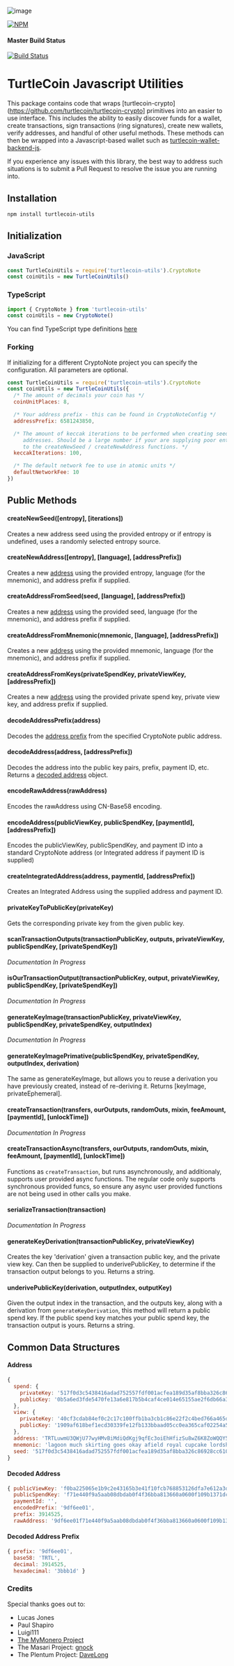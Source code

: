 ![image](https://user-images.githubusercontent.com/34389545/35821974-62e0e25c-0a70-11e8-87dd-2cfffeb6ed47.png)

[![NPM](https://nodei.co/npm/turtlecoin-utils.png?downloads=true&stars=true)](https://nodei.co/npm/turtlecoin-utils/)

#### Master Build Status
[![Build Status](https://travis-ci.org/turtlecoin/turtlecoin-utils.svg?branch=master)](https://travis-ci.org/turtlecoin/turtlecoin-utils)

# TurtleCoin Javascript Utilities

This package contains code that wraps [turtlecoin-crypto](https://github.com/turtlecoin/turtlecoin-crypto] primitives into an easier to use interface. This includes the ability to easily discover funds for a wallet, create transactions, sign transactions (ring signatures), create new wallets, verify addresses, and handful of other useful methods. These methods can then be wrapped into a Javascript-based wallet such as [turtlecoin-wallet-backend-js](https://github.com/turtlecoin/turtlecoin-wallet-backend-js).

If you experience any issues with this library, the best way to address such situations is to submit a Pull Request to resolve the issue you are running into.

## Installation

```bash
npm install turtlecoin-utils
```

## Initialization

### JavaScript

```javascript
const TurtleCoinUtils = require('turtlecoin-utils').CryptoNote
const coinUtils = new TurtleCoinUtils()
```

### TypeScript

```typescript
import { CryptoNote } from 'turtlecoin-utils'
const coinUtils = new CryptoNote()
```

You can find TypeScript type definitions [here](index.d.ts)

### Forking

If initializing for a different CryptoNote project you can specify the configuration.
All parameters are optional.

```javascript
const TurtleCoinUtils = require('turtlecoin-utils').CryptoNote
const coinUtils = new TurtleCoinUtils({
  /* The amount of decimals your coin has */
  coinUnitPlaces: 8,

  /* Your address prefix - this can be found in CryptoNoteConfig */
  addressPrefix: 6581243850,

  /* The amount of keccak iterations to be performed when creating seeds and
     addresses. Should be a large number if your are supplying poor entropy
     to the createNewSeed / createNewAddress functions. */
  keccakIterations: 100,

  /* The default network fee to use in atomic units */
  defaultNetworkFee: 10
})
```

## Public Methods

#### createNewSeed([entropy], [iterations])

Creates a new address seed using the provided entropy or if entropy is undefined, uses a randomly selected entropy source.

#### createNewAddress([entropy], [language], [addressPrefix])

Creates a new [address](#address) using the provided entropy, language (for the mnemonic), and address prefix if supplied.

#### createAddressFromSeed(seed, [language], [addressPrefix])

Creates a new [address](#address) using the provided seed, language (for the mnemonic), and address prefix if supplied.

#### createAddressFromMnemonic(mnemonic, [language], [addressPrefix])

Creates a new [address](#address) using the provided mnemonic, language (for the mnemonic), and address prefix if supplied.

#### createAddressFromKeys(privateSpendKey, privateViewKey, [addressPrefix])

Creates a new [address](#address) using the provided private spend key, private view key, and address prefix if supplied.

#### decodeAddressPrefix(address)

Decodes the [address prefix](#decoded-address-prefix) from the specified CryptoNote public address.

#### decodeAddress(address, [addressPrefix])

Decodes the address into the public key pairs, prefix, payment ID, etc. Returns a [decoded address](#decoded-address) object.

#### encodeRawAddress(rawAddress)

Encodes the rawAddress using CN-Base58 encoding.

#### encodeAddress(publicViewKey, publicSpendKey, [paymentId], [addressPrefix])

Encodes the publicViewKey, publicSpendKey, and payment ID into a standard CryptoNote address (or Integrated address if payment ID is supplied)

#### createIntegratedAddress(address, paymentId, [addressPrefix])

Creates an Integrated Address using the supplied address and payment ID.

#### privateKeyToPublicKey(privateKey)

Gets the corresponding private key from the given public key.

#### scanTransactionOutputs(transactionPublicKey, outputs, privateViewKey, publicSpendKey, [privateSpendKey])

*Documentation In Progress*

#### isOurTransactionOutput(transactionPublicKey, output, privateViewKey, publicSpendKey, [privateSpendKey])

*Documentation In Progress*

#### generateKeyImage(transactionPublicKey, privateViewKey, publicSpendKey, privateSpendKey, outputIndex)

*Documentation In Progress*

#### generateKeyImagePrimative(publicSpendKey, privateSpendKey, outputIndex, derivation)

The same as generateKeyImage, but allows you to reuse a derivation you have previously created, instead of re-deriving it. Returns [keyImage, privateEphemeral].

#### createTransaction(transfers, ourOutputs, randomOuts, mixin, feeAmount, [paymentId], [unlockTime])

*Documentation In Progress*

#### createTransactionAsync(transfers, ourOutputs, randomOuts, mixin, feeAmount, [paymentId], [unlockTime])

Functions as `createTransaction`, but runs asynchronously, and additionaly, supports user provided async functions.
The regular code only supports synchronous provided funcs, so ensure any async user provided functions are not being used in other calls you make.

#### serializeTransaction(transaction)

*Documentation In Progress*

#### generateKeyDerivation(transactionPublicKey, privateViewKey)

Creates the key 'derivation' given a transaction public key, and the private view key.
Can then be supplied to underivePublicKey, to determine if the transaction output belongs to you.
Returns a string.

#### underivePublicKey(derivation, outputIndex, outputKey)

Given the output index in the transaction, and the outputs key, along with a
derivation from `generateKeyDerivation`, this method will return a public spend key.
If the public spend key matches your public spend key, the transaction output is yours.
Returns a string.

## Common Data Structures

#### Address

```javascript
{
  spend: {
    privateKey: '517f0d3c5438416adad752557fdf001acfea189d35af8bba326c86928cc6100e',
    publicKey: '0b5a6ed3fde5470fe13a6e817b5b4caf4ce014e65155ae2f6db66a3b9ad6e819'
  },
  view: {
    privateKey: '40cf3cdab84ef0c2c17c100ffb1ba3cb1c86e22f2c4bed766a465d466b210a0f',
    publicKey: '1909af618bef1ecd30339fe12fb133bbaad05cc0ea365caf02254a5f3ae735df'
  },
  address: 'TRTLuwmU3QWjU77wyHMvBiMdiQdKgj9qfEc3oiEhHfizSu8wZ6K8ZoWQQY57qNmDC48yg6UAHzyTugB9tMohMnUEArSCdrmeUdP',
  mnemonic: 'lagoon much skirting goes okay afield royal cupcake lordship myriad necklace pliers noodles laboratory axes useful poverty igloo diode ablaze nifty inline point ritual necklace',
  seed: '517f0d3c5438416adad752557fdf001acfea189d35af8bba326c86928cc6100e'
}
```

#### Decoded Address

```javascript
{ publicViewKey: 'f0ba225065e1b9c2e43165b3e41f10fcb768853126dfa7e612a3df2deb332492',
  publicSpendKey: 'f71e440f9a5aab08dbdab0f4f36bba813660a0600f109b1371dc53be33f23c99',
  paymentId: '',
  encodedPrefix: '9df6ee01',
  prefix: 3914525,
  rawAddress: '9df6ee01f71e440f9a5aab08dbdab0f4f36bba813660a0600f109b1371dc53be33f23c99f0ba225065e1b9c2e43165b3e41f10fcb768853126dfa7e612a3df2deb332492cc073a66' }
```

#### Decoded Address Prefix

```javascript
{ prefix: '9df6ee01',
  base58: 'TRTL',
  decimal: 3914525,
  hexadecimal: '3bbb1d' }
```

### Credits

Special thanks goes out to:

* Lucas Jones
* Paul Shapiro
* Luigi111
* [The MyMonero Project](https://github.com/mymonero/mymonero-app-js)
* The Masari Project: [gnock](https://github.com/gnock)
* The Plentum Project: [DaveLong](https://github.com/DaveLong)
